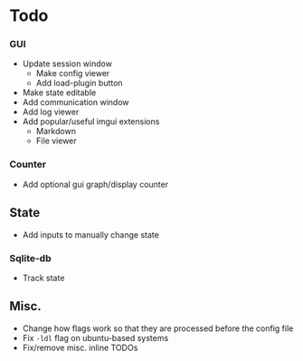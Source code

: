 # Todo
### GUI
- Update session window
  - Make config viewer
  - Add load-plugin button
- Make state editable
- Add communication window
- Add log viewer
- Add popular/useful imgui extensions
  - Markdown
  - File viewer
### Counter
- Add optional gui graph/display counter
## State
- Add inputs to manually change state
### Sqlite-db
- Track state
## Misc.
- Change how flags work so that they are processed before the config file
- Fix `-ldl` flag on ubuntu-based systems
- Fix/remove misc. inline TODOs
